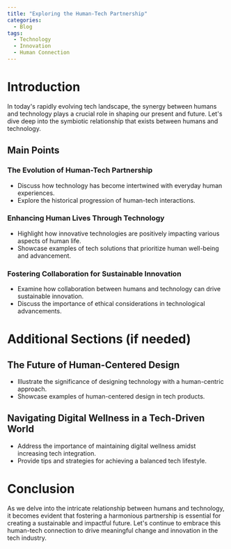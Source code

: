 ```yaml
---
title: "Exploring the Human-Tech Partnership"
categories:
  - Blog
tags:
  - Technology
  - Innovation
  - Human Connection
---
```


# Introduction
In today's rapidly evolving tech landscape, the synergy between humans and technology plays a crucial role in shaping our present and future. Let's dive deep into the symbiotic relationship that exists between humans and technology.

## Main Points
### The Evolution of Human-Tech Partnership
- Discuss how technology has become intertwined with everyday human experiences.
- Explore the historical progression of human-tech interactions.

### Enhancing Human Lives Through Technology
- Highlight how innovative technologies are positively impacting various aspects of human life.
- Showcase examples of tech solutions that prioritize human well-being and advancement.

### Fostering Collaboration for Sustainable Innovation
- Examine how collaboration between humans and technology can drive sustainable innovation.
- Discuss the importance of ethical considerations in technological advancements.

# Additional Sections (if needed)
## The Future of Human-Centered Design
- Illustrate the significance of designing technology with a human-centric approach.
- Showcase examples of human-centered design in tech products.

## Navigating Digital Wellness in a Tech-Driven World
- Address the importance of maintaining digital wellness amidst increasing tech integration.
- Provide tips and strategies for achieving a balanced tech lifestyle.

# Conclusion
As we delve into the intricate relationship between humans and technology, it becomes evident that fostering a harmonious partnership is essential for creating a sustainable and impactful future. Let's continue to embrace this human-tech connection to drive meaningful change and innovation in the tech industry.